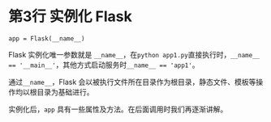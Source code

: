 # 第3行 实例化 Flask

```
app = Flask(__name__)
```

Flask 实例化唯一参数就是 `__name__`，在`python app1.py`直接执行时，`__name__ == '__main__'`，其他方式启动服务时`__name__ == 'app1'`。

通过`__name__`，Flask 会以被执行文件所在目录作为根目录，静态文件、模板等操作均以根目录为基础进行。

实例化后，`app` 具有一些属性及方法。在后面调用时我们再逐渐讲解。
